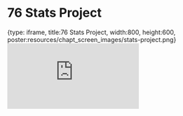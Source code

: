 # 76 Stats Project
 
{type: iframe, title:76 Stats Project, width:800, height:600, poster:resources/chapt_screen_images/stats-project.png}
![](https://datatrail-jhu.github.io/DataTrail_ReOrg/no_toc/stats-project.html)
 

 
